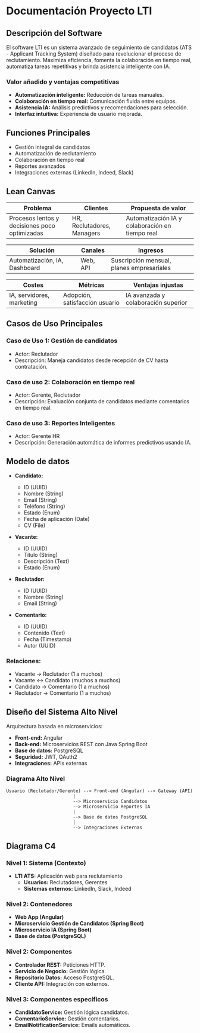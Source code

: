 # Documentación Proyecto LTI

## Descripción del Software

El software LTI es un sistema avanzado de seguimiento de candidatos (ATS - Applicant Tracking System) diseñado para revolucionar el proceso de reclutamiento. Maximiza eficiencia, fomenta la colaboración en tiempo real, automatiza tareas repetitivas y brinda asistencia inteligente con IA.

### Valor añadido y ventajas competitivas
- **Automatización inteligente:** Reducción de tareas manuales.
- **Colaboración en tiempo real:** Comunicación fluida entre equipos.
- **Asistencia IA:** Análisis predictivos y recomendaciones para selección.
- **Interfaz intuitiva:** Experiencia de usuario mejorada.

## Funciones Principales

- Gestión integral de candidatos
- Automatización de reclutamiento
- Colaboración en tiempo real
- Reportes avanzados
- Integraciones externas (LinkedIn, Indeed, Slack)

## Lean Canvas

| Problema | Clientes | Propuesta de valor |
|----------|----------|---------------------|
| Procesos lentos y decisiones poco optimizadas | HR, Reclutadores, Managers | Automatización IA y colaboración en tiempo real |

| Solución | Canales | Ingresos |
|----------|---------|----------|
| Automatización, IA, Dashboard | Web, API | Suscripción mensual, planes empresariales |

| Costes | Métricas | Ventajas injustas |
|--------|----------|-------------------|
| IA, servidores, marketing | Adopción, satisfacción usuario | IA avanzada y colaboración superior |

## Casos de Uso Principales

### Caso de Uso 1: Gestión de candidatos
- Actor: Reclutador
- Descripción: Maneja candidatos desde recepción de CV hasta contratación.

### Caso de uso 2: Colaboración en tiempo real
- Actor: Gerente, Reclutador
- Descripción: Evaluación conjunta de candidatos mediante comentarios en tiempo real.

### Caso de uso 3: Reportes Inteligentes
- Actor: Gerente HR
- Descripción: Generación automática de informes predictivos usando IA.

## Modelo de datos

- **Candidato:**
  - ID (UUID)
  - Nombre (String)
  - Email (String)
  - Teléfono (String)
  - Estado (Enum)
  - Fecha de aplicación (Date)
  - CV (File)

- **Vacante:**
  - ID (UUID)
  - Título (String)
  - Descripción (Text)
  - Estado (Enum)

- **Reclutador:**
  - ID (UUID)
  - Nombre (String)
  - Email (String)

- **Comentario:**
  - ID (UUID)
  - Contenido (Text)
  - Fecha (Timestamp)
  - Autor (UUID)

### Relaciones:
- Vacante → Reclutador (1 a muchos)
- Vacante ↔ Candidato (muchos a muchos)
- Candidato → Comentario (1 a muchos)
- Reclutador → Comentario (1 a muchos)

## Diseño del Sistema Alto Nivel

Arquitectura basada en microservicios:

- **Front-end:** Angular
- **Back-end:** Microservicios REST con Java Spring Boot
- **Base de datos:** PostgreSQL
- **Seguridad:** JWT, OAuth2
- **Integraciones:** APIs externas

### Diagrama Alto Nivel
```
Usuario (Reclutador/Gerente) --> Front-end (Angular) --> Gateway (API)
                         |
                         --> Microservicio Candidatos
                         --> Microservicio Reportes IA
                         |
                         --> Base de datos PostgreSQL
                         |
                         --> Integraciones Externas
```

## Diagrama C4

### Nivel 1: Sistema (Contexto)

- **LTI ATS:** Aplicación web para reclutamiento
  - **Usuarios:** Reclutadores, Gerentes
  - **Sistemas externos:** LinkedIn, Slack, Indeed

### Nivel 2: Contenedores

- **Web App (Angular)**
- **Microservicio Gestión de Candidatos (Spring Boot)**
- **Microservicio IA (Spring Boot)**
- **Base de datos (PostgreSQL)**

### Nivel 2: Componentes

- **Controlador REST:** Peticiones HTTP.
- **Servicio de Negocio:** Gestión lógica.
- **Repositorio Datos:** Acceso PostgreSQL.
- **Cliente API:** Integración con externos.

### Nivel 3: Componentes específicos

- **CandidatoService:** Gestión lógica candidatos.
- **ComentarioService:** Gestión comentarios.
- **EmailNotificationService:** Emails automáticos.

